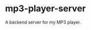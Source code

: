 # mp3-player-server

A backend server for my MP3 player.

<!-- CREATE SCHEMA `mp3-player` DEFAULT CHARACTER SET utf8 ; -->
